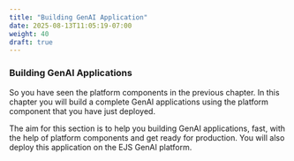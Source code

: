 ```yaml
---
title: "Building GenAI Application"
date: 2025-08-13T11:05:19-07:00
weight: 40
draft: true
---
```


### Building GenAI Applications

So you have seen the platform components in the previous chapter. In this chapter you will build a complete GenAI applications using the platform component that you have just deployed.

The aim for this section is to help you building GenAI applications, fast, with the help of platform components and get ready for production. You will also deploy this application on the EJS GenAI platform.

